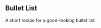 ## Bullet List
A short recipe for a good-looking bullet list.
     <ul style="margin:0; margin-left: 25px; padding:0;">

  
